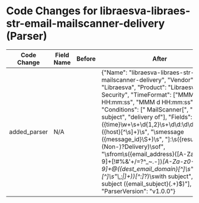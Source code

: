 # Code Changes for libraesva-libraes-str-email-mailscanner-delivery (Parser)

| Code Change | Field Name | Before | After |
|-------------|------------|--------|-------|
| added_parser | N/A |  | {"Name": "libraesva-libraes-str-email-mailscanner-delivery", "Vendor": "Libraesva", "Product": "Libraesva Email Security", "TimeFormat": ["MMM dd HH:mm:ss", "MMM d HH:mm:ss"], "Conditions": [" MailScanner[", "with subject", "delivery of"], "Fields": ["({time}\w+\s+\d{1,2}\s+\d\d:\d\d:\d\d)\s+({host}[^\s]+)\s", "\smessage ({message_id}\S+)\s", "]:\s({result}(?i)(Non-)?Delivery)\sof", "\sfrom\s({email_address}([A-Za-z0-9]+[!#$%&'+\/=?^_`~.-])*[A-Za-z0-9]+@[^\]\s\"\\,;\|]+.[^\]\s\"\\,;\|]+)\sto", "\sto ({email_recipients}({dest_email_address}([A-Za-z0-9]+[!#$%&'+\/=?^_~.\-])*[A-Za-z0-9]+@({dest_email_domain}[^\]\s\"\\,;\|]+\.[^\]\s\"\\,;\|]+))[^:]*?)\swith subject", "\Wwith subject ({email_subject}(.+)$)"], "ParserVersion": "v1.0.0"} |
